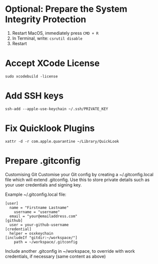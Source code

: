 # Optional: Prepare the System Integrity Protection
1. Restart MacOS, immediately press `CMD + R`
2. In Terminal, write: `csrutil disable`
3. Restart

# Accept XCode License
`sudo xcodebuild -license`

# Add SSH keys
`ssh-add --apple-use-keychain ~/.ssh/PRIVATE_KEY`

# Fix Quicklook Plugins
`xattr -d -r com.apple.quarantine ~/Library/QuickLook`

# Prepare .gitconfig
Customising Git
Customise your Git config by creating a ~/.gitconfig.local file which will extend .gitconfig. Use this to store private details such as your user credentials and signing key.

Example ~/.gitconfig.local file:
```
[user]
  name = "Firstname Lastname"
	username = "username"
  email = "your@emailaddress.com"
[github]
  user = your-github-username
[credential]
  helper = osxkeychain
[includeIf "gitdir:~/workspace/"]
    path = ~/workspace/.gitconfig
```

Include another .gitconfig in ~/workspace, to override with work credentials, if necessary (same content as above)